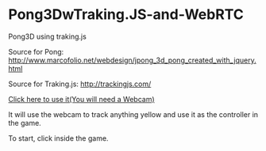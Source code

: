 # Pong3DwTraking.JS-and-WebRTC
Pong3D using traking.js 

Source for Pong: http://www.marcofolio.net/webdesign/jpong_3d_pong_created_with_jquery.html

Source for Traking.js: http://trackingjs.com/

[Click here to use it(You will need a Webcam)](http://vgsss.github.io/Pong3DwTraking.JS-and-WebRTC/)

It will use the webcam to track anything yellow and use it as the controller in the game.

To start, click inside the game.
